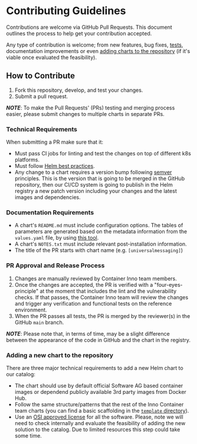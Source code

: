 # Contributing Guidelines

Contributions are welcome via GitHub Pull Requests. This document outlines the process to help get your contribution accepted.

Any type of contribution is welcome; from new features, bug fixes, [tests](#testing), documentation improvements or even [adding charts to the repository](#adding-a-new-chart-to-the-repository) (if it's viable once evaluated the feasibility).

## How to Contribute

1. Fork this repository, develop, and test your changes.
2. Submit a pull request.

***NOTE***: To make the Pull Requests' (PRs) testing and merging process easier, please submit changes to multiple charts in separate PRs.

### Technical Requirements

When submitting a PR make sure that it:

- Must pass CI jobs for linting and test the changes on top of different k8s platforms.
- Must follow [Helm best practices](https://helm.sh/docs/chart_best_practices/).
- Any change to a chart requires a version bump following [semver](https://semver.org/) principles. This is the version that is going to be merged in the GitHub repository, then our CI/CD system is going to publish in the Helm registry a new patch version including your changes and the latest images and dependencies.

### Documentation Requirements

- A chart's `README.md` must include configuration options. The tables of parameters are generated based on the metadata information from the `values.yaml` file, by using [this tool](https://github.com/norwoodj/helm-docs).
- A chart's `NOTES.txt` must include relevant post-installation information.
- The title of the PR starts with chart name (e.g. `[universalmessaging]`)

### PR Approval and Release Process

1. Changes are manually reviewed by Container Inno team members.
2. Once the changes are accepted, the PR is verified with a "four-eyes-principle" at the moment that includes the lint and the vulnerability checks. If that passes, the Container Inno team will review the changes and trigger any verification and functional tests on the reference environment.
3. When the PR passes all tests, the PR is merged by the reviewer(s) in the GitHub `main` branch.

***NOTE***: Please note that, in terms of time, may be a slight difference between the appearance of the code in GitHub and the chart in the registry.


### Adding a new chart to the repository

There are three major technical requirements to add a new Helm chart to our catalog:

- The chart should use by default official Software AG based container images or dependend publicly available 3rd party images from Docker Hub. 
- Follow the same structure/patterns that the rest of the Inno Container team charts (you can find a basic scaffolding in the [`template` directory](https://github.com/SoftwareAG/webmethods-helm-charts/template)).
- Use an [OSI approved license](https://opensource.org/licenses) for all the software.
Please, note we will need to check internally and evaluate the feasibility of adding the new solution to the catalog. Due to limited resources this step could take some time.